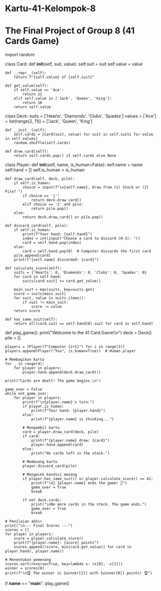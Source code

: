 # Kartu-41-Kelompok-8
# The Final Project of Group 8 (41 Cards Game)
import random

class Card:
    def __init__(self, suit, value):
        self.suit = suit
        self.value = value

    def __repr__(self):
        return f"{self.value} of {self.suit}"

    def get_value(self):
        if self.value == 'Ace':
            return 11
        elif self.value in ['Jack', 'Queen', 'King']:
            return 10
        return self.value


class Deck:
    suits = ['Hearts', 'Diamonds', 'Clubs', 'Spades']
    values = ['Ace'] + list(range(2, 11)) + ['Jack', 'Queen', 'King']

    def __init__(self):
        self.cards = [Card(suit, value) for suit in self.suits for value in self.values]
        random.shuffle(self.cards)

    def draw_card(self):
        return self.cards.pop() if self.cards else None


class Player:
    def __init__(self, name, is_human=False):
        self.name = name
        self.hand = []
        self.is_human = is_human

    def draw_card(self, deck, pile):
        if self.is_human:
            choice = input(f"\n{self.name}, draw from (1) Stock or (2) Pile? ")
            if choice == '1':
                return deck.draw_card()
            elif choice == '2' and pile:
                return pile.pop()
        else:
            return deck.draw_card() or pile.pop()

    def discard_card(self, pile):
        if self.is_human:
            print(f"Your hand: {self.hand}")
            index = int(input("Choose a card to discard (0-3): "))
            card = self.hand.pop(index)
        else:
            card = self.hand.pop(0)  # Computer discards the first card
        pile.append(card)
        print(f"{self.name} discarded: {card}")

    def calculate_score(self):
        suits = {'Hearts': 0, 'Diamonds': 0, 'Clubs': 0, 'Spades': 0}
        for card in self.hand:
            suits[card.suit] += card.get_value()
        
        main_suit = max(suits, key=suits.get)
        score = suits[main_suit]
        for suit, value in suits.items():
            if suit != main_suit:
                score -= value
        return score

    def has_same_suit(self):
        return all(card.suit == self.hand[0].suit for card in self.hand)


def play_game():
    print("Welcome to the 41 Card Game!\n")
    deck = Deck()
    pile = []

    players = [Player(f"Computer {i+1}") for i in range(3)]
    players.append(Player("You", is_human=True))  # Human player

    # Membagikan kartu
    for _ in range(4):
        for player in players:
            player.hand.append(deck.draw_card())

    print("Cards are dealt! The game begins.\n")

    game_over = False
    while not game_over:
        for player in players:
            print(f"\n{player.name}'s turn:")
            if player.is_human:
                print(f"Your hand: {player.hand}")
            else:
                print(f"{player.name} is thinking...")

            # Mengambil kartu
            card = player.draw_card(deck, pile)
            if card:
                print(f"{player.name} drew: {card}")
                player.hand.append(card)
            else:
                print("No cards left in the stock.")

            # Membuang kartu
            player.discard_card(pile)

            # Mengecek kondisi menang
            if player.has_same_suit() or player.calculate_score() == 41:
                print(f"\n🎉 {player.name} ends the game! 🎉")
                game_over = True
                break

            if not deck.cards:
                print("\nNo more cards in the stock. The game ends.")
                game_over = True
                break

    # Penilaian akhir
    print("\n--- Final Scores ---")
    scores = []
    for player in players:
        score = player.calculate_score()
        print(f"{player.name}: {score} points")
        scores.append((score, min(card.get_value() for card in player.hand), player.name))

    # Menentukan pemenang
    scores.sort(reverse=True, key=lambda x: (x[0], -x[1]))
    winner = scores[0]
    print(f"\n🏆 The winner is {winner[2]} with {winner[0]} points! 🏆")


if __name__ == "__main__":
    play_game()
